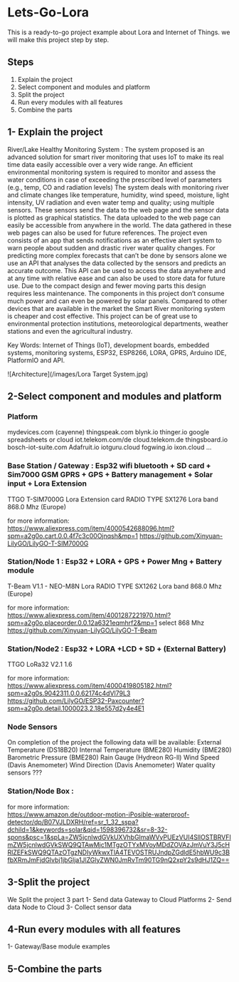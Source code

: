 # Lets-Go-Lora

This is a ready-to-go project example about Lora and Internet of Things.
we will make this project step by step.


## Steps 

1. Explain the project
2. Select component and modules and platform
3. Split the project
4. Run every modules with all features  
5. Combine the parts
 
## 1- Explain the project
River/Lake Healthy Monitoring System :
The system proposed is an advanced solution for smart river monitoring that uses IoT to make its real time data easily accessible over a very wide range. 
An efficient environmental monitoring system is required to monitor and assess the water conditions in case of exceeding the prescribed level of parameters (e.g., temp, CO and radiation levels) 
The system deals with monitoring river and climate changes like temperature, humidity, wind speed, moisture, light intensity, UV radiation and even water temp and quality; using multiple sensors. 
These sensors send the data to the web page and the sensor data is plotted as graphical statistics. The data uploaded to the web page can easily be accessible from anywhere in the world. The data gathered in these web pages can also be used for future references. 
The project even consists of an app that sends notifications as an effective alert system to warn people about sudden and drastic river water quality changes. 
For predicting more complex forecasts that can’t be done by sensors alone we use an API that analyses the data collected by the sensors and predicts an accurate outcome. 
This API can be used to access the data anywhere and at any time with relative ease and can also be used to store data for future use. Due to the compact design and fewer moving parts this design requires less maintenance. 
The components in this project don’t consume much power and can even be powered by solar panels. Compared to other devices that are available in the market the Smart River monitoring system is cheaper and cost effective.
This project can be of great use to environmental protection institutions, meteorological departments, weather stations and even the agricultural industry.

Key Words: Internet of Things (IoT), development boards, embedded systems, monitoring systems, ESP32, ESP8266, LORA, GPRS, Arduino IDE, PlatformIO and API.

![Architecture](/images/Lora Target System.jpg)




 ##  2-Select component and modules and platform

 ### Platform
mydevices.com (cayenne)
thingspeak.com
blynk.io
thinger.io
google spreadsheets or cloud
iot.telekom.com/de
cloud.telekom.de
thingsboard.io
bosch-iot-suite.com
Adafruit.io
iotguru.cloud
fogwing.io
ixon.cloud
...


 ### Base Station / Gateway :  Esp32 wifi bluetooth + SD card +  Sim7000 GSM GPRS  + GPS + Battery management + Solar input + Lora Extension    
 TTGO T-SIM7000G
 Lora Extension card RADIO TYPE SX1276
 Lora band 868.0 Mhz (Europe)

for more information:   
https://www.aliexpress.com/item/4000542688096.html?spm=a2g0o.cart.0.0.4f7c3c00Ojnqsh&mp=1
https://github.com/Xinyuan-LilyGO/LilyGO-T-SIM7000G



 ###  Station/Node 1 : Esp32 + LORA + GPS + Power Mng + Battery module 
 T-Beam V1.1 - NEO-M8N 
 Lora RADIO TYPE SX1262 
 Lora band 868.0 Mhz (Europe)

for more information:
https://www.aliexpress.com/item/4001287221970.html?spm=a2g0o.placeorder.0.0.12a6321eqmhrf2&mp=1 select 868 Mhz
https://github.com/Xinyuan-LilyGO/LilyGO-T-Beam


 ### Station/Node2 :  Esp32 + LORA +LCD + SD + (External Battery)
 TTGO LoRa32 V2.1 1.6

 for more information:
 https://www.aliexpress.com/item/4000419805182.html?spm=a2g0s.9042311.0.0.62174c4dVl79L3
 https://github.com/LilyGO/ESP32-Paxcounter?spm=a2g0o.detail.1000023.2.18e557d2y4e4E1



### Node Sensors
On completion of the project the following data will be available:
  External Temperature (DS18B20)
  Internal Temperature (BME280)
  Humidity (BME280)
  Barometric Pressure (BME280)
  Rain Gauge (Hydreon RG-ll)
  Wind Speed (Davis Anemometer)
  Wind Direction (Davis Anemometer)
  Water quality sensors ???


 ### Station/Node Box :
 for more information:  
 https://www.amazon.de/outdoor-motion-iPosible-waterproof-detector/dp/B07VJLDXRH/ref=sr_1_32_sspa?dchild=1&keywords=solar&qid=1598396732&sr=8-32-spons&psc=1&spLa=ZW5jcnlwdGVkUXVhbGlmaWVyPUEzVUI4SllOSTBRVFImZW5jcnlwdGVkSWQ9QTAwMjc1MTgzOTYxMVoyMDdZOVAzJmVuY3J5cHRlZEFkSWQ9QTAzOTgzNDIyWkwxTlA4TEVOSTRUJndpZGdldE5hbWU9c3BfbXRmJmFjdGlvbj1jbGlja1JlZGlyZWN0JmRvTm90TG9nQ2xpY2s9dHJ1ZQ== 



##  3-Split the project
We Split the project 3 part
  1- Send data Gateway to Cloud Platforms
  2- Send data Node to Cloud 
  3- Collect sensor data 



##  4-Run every modules with all features  

  1- Gateway/Base module examples







##  5-Combine the parts
 
 
 

